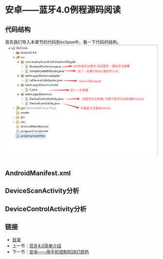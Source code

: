 # 安卓——蓝牙4.0例程源码阅读

## 代码结构
首先我们导入本章节的代码到eclipse中，看一下代码的结构。
![](./imgs/6.4/6.4-1.png)<br><br>

## AndroidManifest.xml

## DeviceScanActivity分析

## DeviceControlActivity分析

## 链接
- [目录](directory.md)  
- 上一节：[蓝牙4.0简单介绍](6.3.md)  
- 下一节：[安卓——用手机控制RGB灯颜色](6.5.md)
